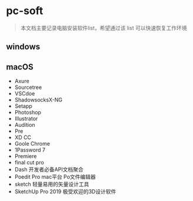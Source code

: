 # pc-soft
> 本文档主要记录电脑安装软件list，希望通过该 list 可以快速恢复工作环境
## windows

## macOS
- Axure
- Sourcetree
- VSCdoe
- ShadowsocksX-NG
- Setapp
- Photoshop
- Illustrator
- Audition
- Pre
- XD CC
- Goole Chrome
- 1Password 7
- Premiere
- final cut pro
- Dash 开发者必备API文档聚合
- Poedit Pro mac平台 Po文件编辑器
- sketch 轻量易用的矢量设计工具
- SketchUp Pro 2019 极受欢迎的3D设计软件
